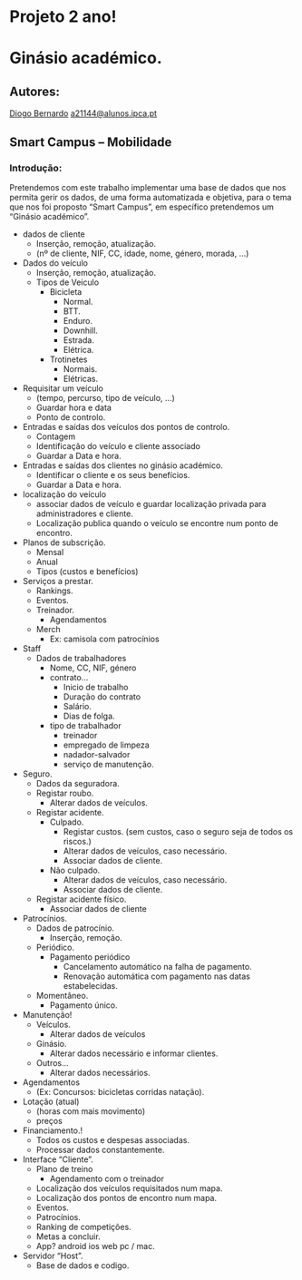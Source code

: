 # Projeto 2 ano!

# Ginásio académico.

## Autores:
[Diogo Bernardo](https://www.github.com/Db-Dev2002) a21144@alunos.ipca.pt

## Smart Campus – Mobilidade

### Introdução: 

Pretendemos com este trabalho implementar uma base de dados que nos permita gerir os dados, de uma forma automatizada e objetiva, para o tema que nos foi proposto “Smart Campus”, em específico pretendemos um “Ginásio académico”.

* dados de cliente 
    * Inserção, remoção, atualização.
    * (nº de cliente, NIF, CC, idade, nome, género, morada, ...)
* Dados do veículo
    * Inserção, remoção, atualização.
    * Tipos de Veiculo
        * Bicicleta
            * Normal.
            * BTT.
            * Enduro.
            * Downhill.
            * Estrada.
            * Elétrica.
        * Trotinetes
            * Normais.
            * Elétricas.
* Requisitar um veículo
    * (tempo, percurso, tipo de veículo, ...)
    * Guardar hora e data
    * Ponto de controlo.
* Entradas e saídas dos veículos dos pontos de controlo.
    * Contagem
    * Identificação do veículo e cliente associado
    * Guardar a Data e hora.
* Entradas e saídas dos clientes no ginásio académico.
    * Identificar o cliente e os seus benefícios.
    * Guardar a Data e hora.
* localização do veículo
    * associar dados de veículo e guardar localização privada para administradores e cliente.
    * Localização publica quando o veículo se encontre num ponto de encontro.
* Planos de subscrição.
    * Mensal
    * Anual
    * Tipos (custos e benefícios)
* Serviços a prestar.
    * Rankings.
    * Eventos.
    * Treinador.
        * Agendamentos
    * Merch
        * Ex: camisola com patrocínios
* Staff
    * Dados de trabalhadores
        * Nome, CC, NIF, género
        * contrato...
            * Inicio de trabalho
            * Duração do contrato
            * Salário.
            * Dias de folga.
        * tipo de trabalhador
            * treinador
            * empregado de limpeza
            * nadador-salvador
            * serviço de manutenção.
* Seguro.
    * Dados da seguradora.
    * Registar roubo.	
        * Alterar dados de veículos.
    * Registar acidente.
        * Culpado.
            * Registar custos. (sem custos, caso o seguro seja de todos os riscos.)
            * Alterar dados de veículos, caso necessário.
            * Associar dados de cliente.
        * Não culpado.
            * Alterar dados de veículos, caso necessário.
            * Associar dados de cliente.
    * Registar acidente físico.
        * Associar dados de cliente
* Patrocínios.
    * Dados de patrocínio.
        * Inserção, remoção.
    * Periódico.
        * Pagamento periódico
            * Cancelamento automático na falha de pagamento.
            * Renovação automática com pagamento nas datas estabelecidas.
    * Momentâneo.
        * Pagamento único.
* Manutenção!
    * Veículos.
        * Alterar dados de veículos
    * Ginásio.
        * Alterar dados necessário e informar clientes.
    * Outros...
        * Alterar dados necessários.
* Agendamentos
    * (Ex: Concursos: bicicletas corridas natação).
* Lotação (atual)
    * (horas com mais movimento)
    * preços
* Financiamento.!
    * Todos os custos e despesas associadas.
    * Processar dados constantemente.
* Interface “Cliente”.
    * Plano de treino
        * Agendamento com o treinador
    * Localização dos veículos requisitados num mapa.
    * Localização dos pontos de encontro num mapa.
    * Eventos.
    * Patrocínios.
    * Ranking de competições.
    * Metas a concluir.
    * App? android ios web pc / mac.
* Servidor “Host”.
    * Base de dados e codigo.
